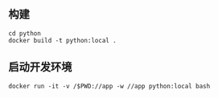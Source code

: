 
## 构建

```
cd python
docker build -t python:local .
```

## 启动开发环境

```
docker run -it -v /$PWD://app -w //app python:local bash
```
